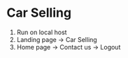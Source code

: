# Car Selling
1. Run on local host
2. Landing page -> Car Selling
3. Home page -> Contact us
             -> Logout
             
